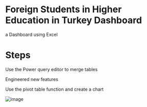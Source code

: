 # Foreign Students in Higher Education in Turkey Dashboard
a Dashboard using Excel
# Steps
Use the Power query editor to merge tables

Engineered new features

Use the pivot table function and create a chart

![image](https://github.com/haodata/Excel/assets/146655158/8aff2c37-fa01-4138-881f-02c3eb2ad47e)

